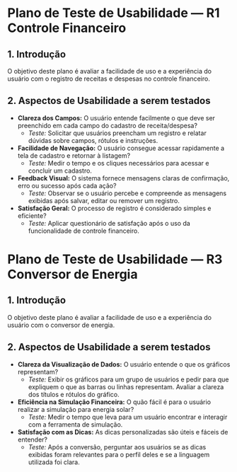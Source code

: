 # Plano de Teste de Usabilidade — R1 Controle Financeiro

## 1. Introdução

O objetivo deste plano é avaliar a facilidade de uso e a experiência do usuário com o registro de receitas e despesas no controle financeiro.

## 2. Aspectos de Usabilidade a serem testados

- **Clareza dos Campos:** O usuário entende facilmente o que deve ser preenchido em cada campo do cadastro de receita/despesa?
  - _Teste:_ Solicitar que usuários preencham um registro e relatar dúvidas sobre campos, rótulos e instruções.
- **Facilidade de Navegação:** O usuário consegue acessar rapidamente a tela de cadastro e retornar à listagem?
  - _Teste:_ Medir o tempo e os cliques necessários para acessar e concluir um cadastro.
- **Feedback Visual:** O sistema fornece mensagens claras de confirmação, erro ou sucesso após cada ação?
  - _Teste:_ Observar se o usuário percebe e compreende as mensagens exibidas após salvar, editar ou remover um registro.
- **Satisfação Geral:** O processo de registro é considerado simples e eficiente?
  - _Teste:_ Aplicar questionário de satisfação após o uso da funcionalidade de controle financeiro.

# Plano de Teste de Usabilidade — R3 Conversor de Energia

## 1. Introdução

O objetivo deste plano é avaliar a facilidade de uso e a experiência do usuário com o conversor de energia.

## 2. Aspectos de Usabilidade a serem testados

- **Clareza da Visualização de Dados:** O usuário entende o que os gráficos representam?
  - _Teste:_ Exibir os gráficos para um grupo de usuários e pedir para que expliquem o que as barras ou linhas representam. Avaliar a clareza dos títulos e rótulos do gráfico.
- **Eficiência na Simulação Financeira:** O quão fácil é para o usuário realizar a simulação para energia solar?
  - _Teste:_ Medir o tempo que leva para um usuário encontrar e interagir com a ferramenta de simulação.
- **Satisfação com as Dicas:** As dicas personalizadas são úteis e fáceis de entender?
  - _Teste:_ Após a conversão, perguntar aos usuários se as dicas exibidas foram relevantes para o perfil deles e se a linguagem utilizada foi clara.
